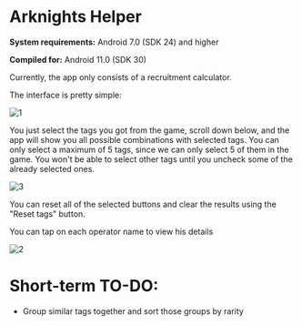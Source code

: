 # Arknights Helper
**System requirements:** Android 7.0 (SDK 24) and higher

**Compiled for:** Android 11.0 (SDK 30)

Currently, the app only consists of a recruitment calculator.

The interface is pretty simple:

![1](https://user-images.githubusercontent.com/90402019/132957794-ad3560d8-e9ba-45ad-905f-c754d11a80ea.jpg)

You just select the tags you got from the game, scroll down below, and the app will show you all possible combinations with selected tags. You can only select a maximum of 5 tags, since we can only select 5 of them in the game. You won't be able to select other tags until you uncheck some of the already selected ones.

![3](https://user-images.githubusercontent.com/90402019/132957801-80472828-00b6-4c52-8deb-c74304f366c0.jpg)

You can reset all of the selected buttons and clear the results using the "Reset tags" button.

You can tap on each operator name to view his details

![2](https://user-images.githubusercontent.com/90402019/132957800-b2f11275-056a-44bb-867a-5a5735dda7b2.jpg)


# Short-term TO-DO:
- Group similar tags together and sort those groups by rarity
